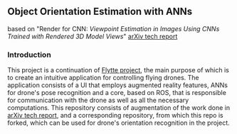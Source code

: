## Object Orientation Estimation with ANNs 
based on "Render for CNN: *Viewpoint Estimation in Images Using CNNs Trained with Rendered 3D Model Views*"
[arXiv tech report](http://arxiv.org/abs/1505.05641)

### Introduction

This project is a continuation of [Flytte project](https://github.com/Flytte/flytte), the main purpose of which is to create an intuitive application for controlling flying drones. The application consists of a UI that employs augmented reality features, ANNs for drone's pose recognition and a core, based on ROS, that is responsible for communication with the drone as well as all the necessary computations. This repository consists of augmentation of the work done in [arXiv tech report](http://arxiv.org/abs/1505.05641), and a corresponding repository, from which this repo is forked, which can be used for drone's orientation recognition in the project.
